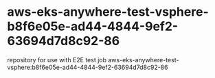 # aws-eks-anywhere-test-vsphere-b8f6e05e-ad44-4844-9ef2-63694d7d8c92-86
repository for use with E2E test job aws-eks-anywhere-test-vsphere:b8f6e05e-ad44-4844-9ef2-63694d7d8c92-86
